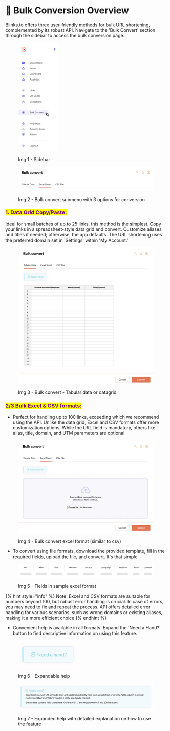 # 🤖 Bulk Conversion Overview

Blinks.to offers three user-friendly methods for bulk URL shortening, complemented by its robust API. Navigate to the 'Bulk Convert' section through the sidebar to access the bulk conversion page.



<div align="left">

<figure><img src="../.gitbook/assets/Bulk convert - sidebar (3).jpg" alt="" width="127"><figcaption><p>Img 1 - Sidebar</p></figcaption></figure>

</div>

<figure><img src="../.gitbook/assets/Bulk convert - submenu.jpg" alt=""><figcaption><p>Img 2 - Bulk convert submenu with 3 options for conversion</p></figcaption></figure>

### <mark style="color:purple;">1. Data Grid Copy/Paste:</mark>&#x20;

Ideal for small batches of up to 25 links, this method is the simplest. Copy your links in a spreadsheet-style data grid and convert. Customize aliases and titles if needed; otherwise, the app defaults. The URL shortening uses the preferred domain set in 'Settings' within 'My Account.'

<figure><img src="../.gitbook/assets/Bulk convert.jpg" alt=""><figcaption><p>Img 3 - Bulk convert - Tabular data or datagrid</p></figcaption></figure>

### <mark style="color:purple;">2/3  Bulk Excel & CSV formats:</mark>

* Perfect for handling up to 100 links, exceeding which we recommend using the API. Unlike the data grid, Excel and CSV formats offer more customization options. While the URL field is mandatory, others like alias, title, domain, and UTM parameters are optional.

<figure><img src="../.gitbook/assets/Bulk convert - excel (1).jpg" alt=""><figcaption><p>Img 4 - Bulk convert excel format (similar to csv)</p></figcaption></figure>

* To convert using file formats, download the provided template, fill in the required fields, upload the file, and convert. It's that simple.

<figure><img src="../.gitbook/assets/excel_format (2).svg" alt=""><figcaption><p>Img 5 - Fields in sample excel format</p></figcaption></figure>

{% hint style="info" %}
Note: Excel and CSV formats are suitable for numbers beyond 100, but robust error handling is crucial. In case of errors, you may need to fix and repeat the process. API offers detailed error handling for various scenarios, such as wrong domains or existing aliases, making it a more efficient choice
{% endhint %}

* Convenient help is available in all formats. Expand the 'Need a Hand?' button to find descriptive information on using this feature.

<div align="left">

<figure><img src="../.gitbook/assets/Need a hand.jpg" alt="" width="190"><figcaption><p>Img 6 - Expandable help</p></figcaption></figure>

</div>

<figure><img src="../.gitbook/assets/help - data grid.jpg" alt=""><figcaption><p>Img 7 - Expanded help with detailed explanation on how to use the feature</p></figcaption></figure>

